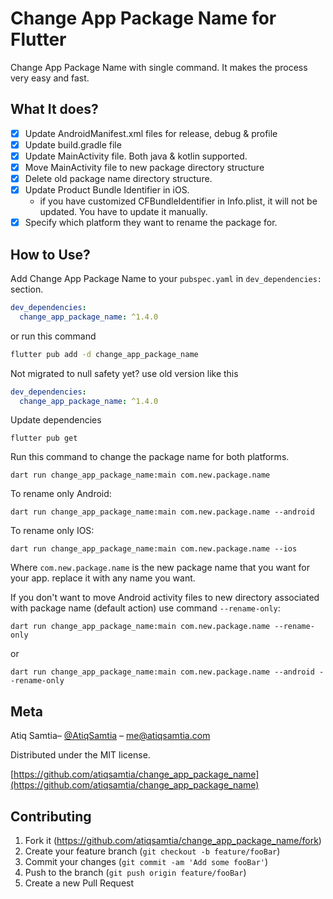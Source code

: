 # Change App Package Name for Flutter
Change App Package Name with single command. It makes the process very easy and fast.

## What It does?
- [x] Update AndroidManifest.xml files for release, debug & profile
- [x] Update build.gradle file
- [x] Update MainActivity file. Both java & kotlin supported.
- [x] Move MainActivity file to new package directory structure
- [x] Delete old package name directory structure.
- [x] Update Product Bundle Identifier in iOS.
  - if you have customized CFBundleIdentifier in Info.plist, it will not be updated. You have to update it manually.
- [x] Specify which platform they want to rename the package for.

## How to Use?

Add Change App Package Name to your `pubspec.yaml` in `dev_dependencies:` section. 
```yaml
dev_dependencies: 
  change_app_package_name: ^1.4.0
```
or run this command
```bash
flutter pub add -d change_app_package_name
```
Not migrated to null safety yet? use old version like this
```yaml
dev_dependencies: 
  change_app_package_name: ^1.4.0
```


Update dependencies 
```
flutter pub get
```
Run this command to change the package name for both platforms.

```
dart run change_app_package_name:main com.new.package.name
```
To rename only Android:
```
dart run change_app_package_name:main com.new.package.name --android
```
To rename only IOS:
```
dart run change_app_package_name:main com.new.package.name --ios
```

Where `com.new.package.name` is the new package name that you want for your app. replace it with any name you want.

If you don't want to move Android activity files to new directory associated with package name (default action) use command `--rename-only`:
```
dart run change_app_package_name:main com.new.package.name --rename-only
```
or
```
dart run change_app_package_name:main com.new.package.name --android --rename-only
```
## Meta

Atiq Samtia– [@AtiqSamtia](https://twitter.com/atiqsamtia) – me@atiqsamtia.com

Distributed under the MIT license.

[https://github.com/atiqsamtia/change_app_package_name](https://github.com/atiqsamtia/change_app_package_name)

## Contributing

1. Fork it (<https://github.com/atiqsamtia/change_app_package_name/fork>)
2. Create your feature branch (`git checkout -b feature/fooBar`)
3. Commit your changes (`git commit -am 'Add some fooBar'`)
4. Push to the branch (`git push origin feature/fooBar`)
5. Create a new Pull Request

